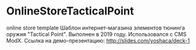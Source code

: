 # OnlineStoreTacticalPoint
online store template
Шаблон интернет-магазина элементов тюнинга оружия "Tactical Point". Выполнен в 2019 году. Использовался с CMS ModX. Ссылка на демо-презентацию: http://slides.com/yoshaca/deck-1
